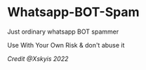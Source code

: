 # Whatsapp-BOT-Spam
Just ordinary whatsapp BOT spammer

Use With Your Own Risk &  don't abuse it

*Credit @Xskyis 2022*
